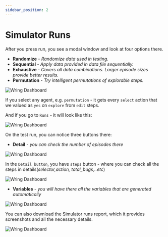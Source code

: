 ```yaml
---
sidebar_position: 2
---
```


# Simulator Runs

After you press run, you see a modal window and look at four options there.
- **Randomize** - *Randomize data used in testing.*
- **Sequential** - *Apply data provided in data file sequentially.*
- **Exhaustive** - *Covers all data combinations. Larger episode sizes provide better results.*
- **Permutation** - *Try intelligent permutations of explorable steps.*

![Wring Dashboard](/img/runn.png)

If you select any agent, e.g. `permutation` - it gets every `select` action that we valued as `yes` on `explore` from `edit` steps.
 
 And if you go to `Runs` - it will look like this:

 ![Wring Dashboard](/img/runn1.png)

On the test run, you can notice three buttons there: 

- **Detail** - *you can check the number of episodes there*

![Wring Dashboard](/img/detail.png)

In the `Detail button`, you have `steps` button - where you can check all the steps in details(*selector,action, total_bugs,..etc*)

![Wring Dashboard](/img/steps.png)


- **Variables** - *you will have there all the variables that are generated automatically*

![Wring Dashboard](/img/v.png)

You can also download the Simulator runs report, which it provides screenshots and all the necessary details.

![Wring Dashboard](/img/r1.png)
